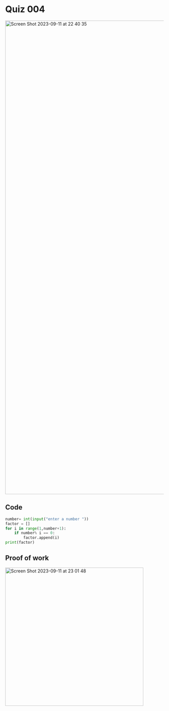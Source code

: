 # Quiz 004
<img width="1504" alt="Screen Shot 2023-09-11 at 22 40 35" src="https://github.com/hasmhib/unit1-2024/assets/142870448/22eba99d-7343-4dbd-8e63-6ad0a5778fe5">

## Code

```py
number= int(input("enter a number "))
factor = []
for i in range(1,number+1):
    if number% i == 0:
        factor.append(i)
print(factor)
```

## Proof of work
<img width="439" alt="Screen Shot 2023-09-11 at 23 01 48" src="https://github.com/hasmhib/unit1-2024/assets/142870448/c652db5a-87c1-45e0-897b-5dbc43b9f302">

